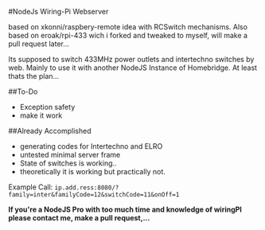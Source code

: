 #NodeJs Wiring-Pi Webserver

based on xkonni/raspbery-remote idea with RCSwitch mechanisms.
Also based on eroak/rpi-433 wich i forked and tweaked to myself, will make a pull request later...

Its supposed to switch 433MHz power outlets and intertechno switches by web. Mainly to use it with another NodeJS Instance of Homebridge.
At least thats the plan...

##To-Do
* Exception safety
* make it work

##Already Accomplished
* generating codes for Intertechno and ELRO
* untested minimal server frame
* State of switches is working..
* theoretically it is working but practically not.

Example Call: `ip.add.ress:8080/?family=inter&familyCode=12&switchCode=11&onOff=1`

**If you're a NodeJS Pro with too much time and knowledge of wiringPI please contact me, make a pull request,...**
